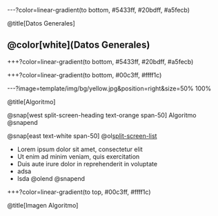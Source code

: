 ---?color=linear-gradient(to bottom, #5433ff, #20bdff, #a5fecb)

@title[Datos Generales]

## @color[white](Datos Generales)

+++?color=linear-gradient(to bottom, #5433ff, #20bdff, #a5fecb)

+++?color=linear-gradient(to bottom, #00c3ff, #ffff1c)

---?image=template/img/bg/yellow.jpg&position=right&size=50% 100%

@title[Algoritmo]

@snap[west split-screen-heading text-orange span-50]
Algoritmo
@snapend

@snap[east text-white span-50]
@ol[split-screen-list](false)
- Lorem ipsum dolor sit amet, consectetur elit
- Ut enim ad minim veniam, quis exercitation
- Duis aute irure dolor in reprehenderit in voluptate
- adsa
- lsda
@olend
@snapend

+++?color=linear-gradient(to top, #00c3ff, #ffff1c)

@title[Imagen Algoritmo]
